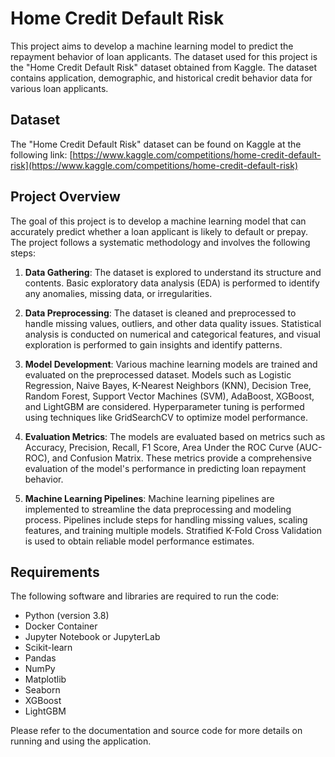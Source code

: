 # Home Credit Default Risk

This project aims to develop a machine learning model to predict the repayment behavior of loan applicants. The dataset used for this project is the "Home Credit Default Risk" dataset obtained from Kaggle. The dataset contains application, demographic, and historical credit behavior data for various loan applicants.

## Dataset

The "Home Credit Default Risk" dataset can be found on Kaggle at the following link:
[https://www.kaggle.com/competitions/home-credit-default-risk](https://www.kaggle.com/competitions/home-credit-default-risk)

## Project Overview

The goal of this project is to develop a machine learning model that can accurately predict whether a loan applicant is likely to default or prepay. The project follows a systematic methodology and involves the following steps:

1. **Data Gathering**: The dataset is explored to understand its structure and contents. Basic exploratory data analysis (EDA) is performed to identify any anomalies, missing data, or irregularities.

2. **Data Preprocessing**: The dataset is cleaned and preprocessed to handle missing values, outliers, and other data quality issues. Statistical analysis is conducted on numerical and categorical features, and visual exploration is performed to gain insights and identify patterns.

3. **Model Development**: Various machine learning models are trained and evaluated on the preprocessed dataset. Models such as Logistic Regression, Naive Bayes, K-Nearest Neighbors (KNN), Decision Tree, Random Forest, Support Vector Machines (SVM), AdaBoost, XGBoost, and LightGBM are considered. Hyperparameter tuning is performed using techniques like GridSearchCV to optimize model performance.

4. **Evaluation Metrics**: The models are evaluated based on metrics such as Accuracy, Precision, Recall, F1 Score, Area Under the ROC Curve (AUC-ROC), and Confusion Matrix. These metrics provide a comprehensive evaluation of the model's performance in predicting loan repayment behavior.

5. **Machine Learning Pipelines**: Machine learning pipelines are implemented to streamline the data preprocessing and modeling process. Pipelines include steps for handling missing values, scaling features, and training multiple models. Stratified K-Fold Cross Validation is used to obtain reliable model performance estimates.

## Requirements

The following software and libraries are required to run the code:

- Python (version 3.8)
- Docker Container
- Jupyter Notebook or JupyterLab
- Scikit-learn
- Pandas
- NumPy
- Matplotlib
- Seaborn
- XGBoost
- LightGBM

Please refer to the documentation and source code for more details on running and using the application.

